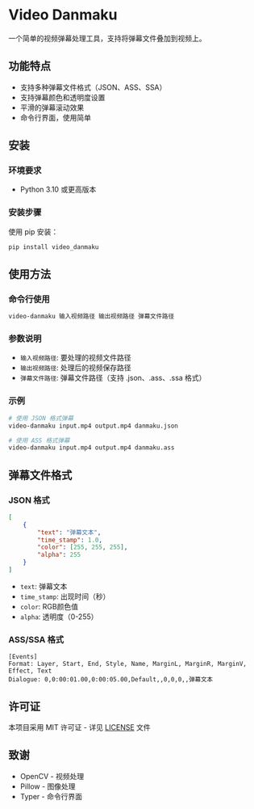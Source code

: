 # Video Danmaku

一个简单的视频弹幕处理工具，支持将弹幕文件叠加到视频上。

## 功能特点

- 支持多种弹幕文件格式（JSON、ASS、SSA）
- 支持弹幕颜色和透明度设置
- 平滑的弹幕滚动效果
- 命令行界面，使用简单

## 安装

### 环境要求

- Python 3.10 或更高版本

### 安装步骤

使用 pip 安装：

```bash
pip install video_danmaku
```

## 使用方法

### 命令行使用

```bash
video-danmaku 输入视频路径 输出视频路径 弹幕文件路径
```

### 参数说明

- `输入视频路径`: 要处理的视频文件路径
- `输出视频路径`: 处理后的视频保存路径
- `弹幕文件路径`: 弹幕文件路径（支持 .json、.ass、.ssa 格式）

### 示例

```bash
# 使用 JSON 格式弹幕
video-danmaku input.mp4 output.mp4 danmaku.json

# 使用 ASS 格式弹幕
video-danmaku input.mp4 output.mp4 danmaku.ass
```

## 弹幕文件格式

### JSON 格式

```json
[
    {
        "text": "弹幕文本",
        "time_stamp": 1.0,
        "color": [255, 255, 255],
        "alpha": 255
    }
]
```

- `text`: 弹幕文本
- `time_stamp`: 出现时间（秒）
- `color`: RGB颜色值
- `alpha`: 透明度（0-255）

### ASS/SSA 格式

```plaintext
[Events]
Format: Layer, Start, End, Style, Name, MarginL, MarginR, MarginV, Effect, Text
Dialogue: 0,0:00:01.00,0:00:05.00,Default,,0,0,0,,弹幕文本
```


## 许可证

本项目采用 MIT 许可证 - 详见 [LICENSE](LICENSE) 文件

## 致谢

- OpenCV - 视频处理
- Pillow - 图像处理
- Typer - 命令行界面
```



